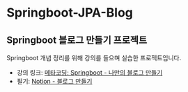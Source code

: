 # Springboot-JPA-Blog
## Springboot 블로그 만들기 프로젝트
Springboot 개념 정리를 위해 강의를 들으며 실습한 프로젝트입니다.

- 강의 링크: [메타코딩: Springboot - 나만의 블로그 만들기](https://www.youtube.com/playlist?list=PL93mKxaRDidECgjOBjPgI3Dyo8ka6Ilqm)
- 필기: [Notion - 블로그 만들기](https://chain-carriage-ec8.notion.site/083627957f594c7ebf42b484218e7855)
